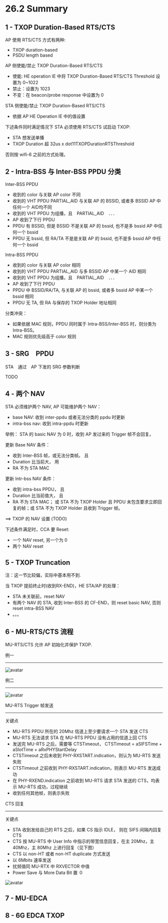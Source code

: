 
26.2 Summary
=====================

1 - TXOP Duration-Based RTS/CTS
---------------------------------------

AP 使用 RTS/CTS 方式有两种:

 - TXOP duration-based
 - PSDU length based

AP 侧使能/禁止 TXOP Duration-Based RTS/CTS 

 - 使能: HE operation IE 中将 TXOP Duration-Based RTS/CTS Threshold 设置为 0~1022
 - 禁止：设置为 1023
 - 不变：在 beacon/probe response 中设置为 0

STA 侧使能/禁止 TXOP Duration-Based RTS/CTS

 - 依据 AP HE Operation IE 中的值设置

下述条件同时满足情况下 STA 必须使用 RTS/CTS 试启动 TXOP:

 - STA 想发送单播
 - TXOP Duration 超 32us x dot11TXOPDurationRTSThreshold

否则按 wifi-6 之前的方式处理。

2 - Intra-BSS 与 Inter-BSS PPDU 分类
------------------------------------

Inter-BSS PPDU

 - 收到的 color 与关联 AP color 不同
 - 收到的 VHT PPDU PARTIAL_AID 与关联 AP 的 BSSID, 或者多 BSSID AP 中任何一个 AID均不同
 - 收到的 VHT PPDU 为组播，且　PARTIAL_AID　．．．
 - AP 收到了下行 PPDU
 - PPDU 有 BSSID, 但是 BSSID 不是关联 AP 的 bssid, 也不是多 bssid AP 中任何一个 bssid
 - PPDU 无 bssid, 但 RA/TA 不是是关联 AP 的 bssid, 也不是多 bssid AP 中任何一个 bssid

Intra-BSS PPDU

 - 收到的 color 与关联 AP color 相同
 - 收到的 VHT PPDU PARTIAL_AID 与多 BSSID AP 中某一个 AID 相同
 - 收到的 VHT PPDU 为组播，且　PARTIAL_AID　．．．
 - AP 收到了下行 PPDU
 - PPDU 中 BSSID/RA/TA, 与关联 AP 的 bssid, 或者多 bssid AP 中某一个 bssid 相同
 - PPDU 无 TA, 但 RA 与保存的 TXOP Holder 地址相同

分类冲突：

 - 如果依据 MAC 规则，PPDU 同时属于 Intra-BSS/Inter-BSS 时，则分类为 Intra-BSS。
 - MAC 规则优先级高于 color 规则

3 - SRG　PPDU
----------------------------------

STA　通过　AP 下发的 SRG 参数判断

TODO


4 - 两个 NAV
------------------------

STA 必须维护两个 NAV, AP 可能维护两个 NAV：

 - base NAV: 收到 inter-ppdu 或者无法分类的 ppdu 时更新
 - intra-bss nav: 收到 intra-ppdu 时更新

举例： STA 的 basic NAV 为 0 时，收到 AP 发过来的 Trigger 帧不会回复。

更新 Base NAV 条件：

 - 收到 Inter-BSS 帧，或无法分类帧。 且
 - Duration 比当前大， 用
 - RA 不为 STA MAC

更新 Intr-bss NAV 条件：

 - 收到 intra-bss PPDU， 且
 - Duration 比当前值大， 且
 - RA 不为 STA MAC； 或 STA 不为 TXOP Holder 且 PPDU 未包含要求立即回复的帧；或 STA 不为 TXOP Holder 且收到 Trigger 帧。

==> TXOP 的 NAV 设置 (TODO)

下述条件满足时，CCA 要 Reset:

 - 一个 NAV reset, 另一个为 0
 - 两个 NAV reset

5 - TXOP Truncation
-----------------------

注：这一节比较偏，实际中基本用不到.

当 TXOP 提前终止时(收到RX-END)，HE STA/AP 的处理：

 - STA 未关联前，reset NAV
 - 有两个 NAV 的 STA, 收到 Inter-BSS 的 CF-END，则 reset basic NAV, 否则 reset intra-BSS NAV
 - 。。。

6 - MU-RTS/CTS 流程
-----------------------

MU-RTS/CTS 允许 AP 初始化并保护 TXOP.

例一
*********

![avatar](https://github.com/michaelloveyou/wlearn_2021/blob/main/picture/26-1.PNG)

例二
*********

![avatar](https://github.com/michaelloveyou/wlearn_2021/blob/main/picture/26-2.PNG)

MU-RTS Trigger 帧发送
*****************************

关键点

 - MU-RTS PPDU 所在的 20Mhz 信道上至少要请求一个 STA 发送 CTS
 - MU-RTS 无法请求 STA 在 MU-RTS PPDU 没有占用的信道上回 CTS
 - 发送完 MU-RTS 之后，需要等 CTSTimeout， CTSTimeout = aSIFSTime + aSlotTime + aRxPHYStartDelay
 - CTSTimeout 之后未收到 PHY-RXSTART.indication，则认为 MU-RTS 发送失败
 - CTSTimeout 之前收到 PHY-RXSTART.indication，则表示 MU-RTS 发送成功
 - 在 PHY-RXEND.indication 之前收到 MU-RTS 请求 STA 发送的 CTS，均表示 MU-RTS 成功，过程继续
 - 收到任何其他帧，则表示失败

CTS 回复
***************

关键点

 - STA 收到发给自己的 RTS 之后，如果 CS 指示 IDLE， 则在 SIFS 间隔内回复 CTS
 - CTS 按 MU-RTS 中 User Info 中指示的带宽信息回复，在主 20Mhz，主 40Mhz，主 80Mhz 上进行回复（见下图）
 - CTS 以 non-HT 或者 non-HT duplicate 方式发送
 - 以 6Mbits 速率发送
 - 扰频值同 MU-RTX 中 RXVECTOR 中值
 - Power Save 与 More Data Bit 置 ０

![avatar](https://github.com/michaelloveyou/wlearn_2021/blob/main/picture/26-3.PNG)

7 - MU-EDCA
------------------------

8 - 6G EDCA TXOP
------------------------






